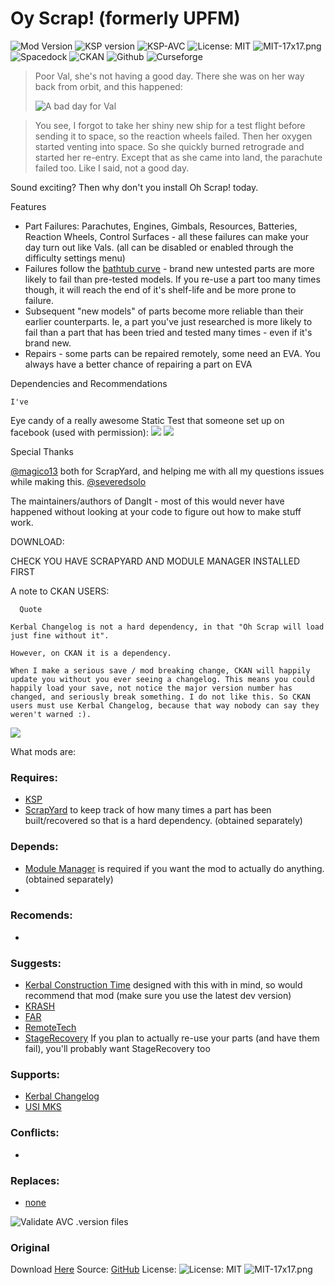  # Oy Scrap! (formerly UPFM)
![Mod Version](https://img.shields.io/github/v/release/zer0Kerbal/OhScrap?include_prereleases?style=plastic)
![KSP version](https://img.shields.io/endpoint?url=https://raw.githubusercontent.com/zer0Kerbal/OhScrap/master/json/ksp.json?style=plastic) ![KSP-AVC](https://img.shields.io/badge/KSP-AVC--supported-brightgreen.svg?style=plastic) ![License: MIT](https://img.shields.io/endpoint?url=https://raw.githubusercontent.com/zer0Kerbal/OhScrap/master/json/license.json?style=plastic) ![MIT-17x17.png](https://i.postimg.cc/bvjfsMP5/MIT-17x17.png)   
![Spacedock](https://img.shields.io/badge/SpaceDock-listed-blue.svg?style=plastic) ![CKAN](https://img.shields.io/badge/CKAN-Indexed-blue.svg?style=plastic) ![Github](https://img.shields.io/badge/Github-Indexed-blue.svg?style=plastic) ![Curseforge](https://img.shields.io/badge/CurseForge-listed-blue.svg?style=plastic)

> Poor Val, she's not having a good day. There she was on her way back from orbit, and this happened: 
>
> ![A bad day for Val](https://i.imgur.com/2V0F5DT.png)

> You see, I forgot to take her shiny new ship for a test flight before sending it to space, so the reaction wheels failed. Then her oxygen started venting into space. So she quickly burned retrograde and started her re-entry. Except that as she came into land, the parachute failed too. Like I said, not a good day.

Sound exciting? Then why don't you install Oh Scrap! today.

Features

- Part Failures: Parachutes, Engines, Gimbals, Resources, Batteries, Reaction Wheels, Control Surfaces - all these failures can make your day turn out like Vals. (all can be disabled or enabled through the difficulty settings menu)
- Failures follow the [bathtub curve](https://en.wikipedia.org/wiki/Bathtub_curve) - brand new untested parts are more likely to fail than pre-tested models. If you re-use a part too many times though, it will reach the end of it's shelf-life and be more prone to failure.
- Subsequent "new models" of parts become more reliable than their earlier counterparts. Ie, a part you've just researched is more likely to fail than a part that has been tried and tested many times - even if it's brand new.
- Repairs - some parts can be repaired remotely, some need an EVA. You always have a better chance of repairing a part on EVA

Dependencies and Recommendations

    I've 
    

Eye candy of a really awesome Static Test that someone set up on facebook (used with permission):
![](https://i.imgur.com/eWRLoBR.jpg)
![](https://i.imgur.com/EyWm9e9.jpg)

 Special Thanks

[@magico13](https://forum.kerbalspaceprogram.com/index.php?/profile/73338-magico13/) both for ScrapYard, and helping me with all my questions issues while making this.
[@severedsolo](https://forum.kerbalspaceprogram.com/index.php?/profile/80345-severedsolo/)

The maintainers/authors of DangIt - most of this would never have happened without looking at your code to figure out how to make stuff work.

DOWNLOAD:

CHECK YOU HAVE SCRAPYARD AND MODULE MANAGER INSTALLED FIRST



A note to CKAN USERS:
 

      Quote

    Kerbal Changelog is not a hard dependency, in that "Oh Scrap will load just fine without it".

    However, on CKAN it is a dependency.

    When I make a serious save / mod breaking change, CKAN will happily update you without you ever seeing a changelog. This means you could happily load your save, not notice the major version number has changed, and seriously break something. I do not like this. So CKAN users must use Kerbal Changelog, because that way nobody can say they weren't warned :).
![](https://i.imgur.com/OO5d907.png)

 What mods are:

### Requires:
- [KSP]()
- [ScrapYard](https://forum.kerbalspaceprogram.com/index.php?/topic/178641-*)  to keep track of how many times a part has been built/recovered so that is a hard dependency. (obtained separately)

### Depends:
- [Module Manager](https://forum.kerbalspaceprogram.com/index.php?/topic/50533-*) is required if you want the mod to actually do anything. (obtained separately)
- []()

### Recomends:
- []()

### Suggests:
- [Kerbal Construction Time](https://forum.kerbalspaceprogram.com/index.php?/topic/182877-*) designed with this with in mind, so would recommend that mod (make sure you use the latest dev version)
- [KRASH]()
- [FAR]()
- [RemoteTech]()
- [StageRecovery]() If you plan to actually re-use your parts (and have them fail), you'll probably want StageRecovery too

### Supports:
- [Kerbal Changelog]()
- [USI MKS]()

### Conflicts:
- []()

### Replaces:
- [none]()

![Validate AVC .version files](https://github.com/zer0Kerbal/OhScrap/workflows/Validate%20AVC%20.version%20files/badge.svg)

### Original
Download [Here](https://github.com/zer0Kerbal/OhScrap/releases/latest/)
Source: [GitHub](https://github.com/zer0Kerbal/OhScrap/releases/latest/ "GitHub")
License: ![License: MIT](https://img.shields.io/endpoint?url=https://raw.githubusercontent.com/zer0Kerbal/OhScrap/master/json/license.json?style=plastic) ![MIT-17x17.png](https://i.postimg.cc/bvjfsMP5/MIT-17x17.png) 
